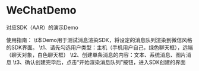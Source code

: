 # WeChatDemo
对应SDK（AAR）的演示Demo

使用指南：
    \t本Demo用于测试消息渲染SDK，将设定的消息队列渲染到微信风格的SDK界面。
    \t1、请先勾选用户类型：主机（手机用户自己，绿色聊天框），远端（聊天对象，白色聊天框）
    \t2、创建单条消息的内容：文本、系统消息、图片消息
    \t3、确认创建完毕后，点击“开始渲染消息队列”按钮，进入SDK创建的界面
